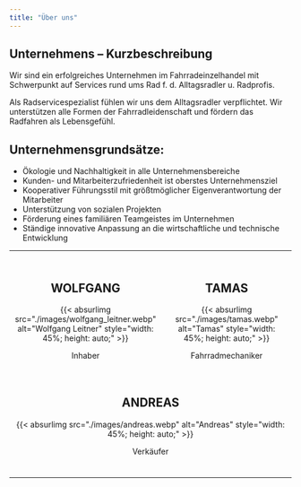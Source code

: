 ```yaml
---
title: "Über uns"
---
```


## Unternehmens – Kurzbeschreibung

Wir sind ein erfolgreiches Unternehmen im Fahrradeinzelhandel mit Schwerpunkt auf Services rund ums Rad f. d. Alltagsradler u. Radprofis.

Als Radservicespezialist fühlen wir uns dem Alltagsradler verpflichtet. Wir unterstützen alle Formen der Fahrradleidenschaft und fördern das Radfahren als Lebensgefühl.

## Unternehmensgrundsätze:
- Ökologie und Nachhaltigkeit in alle Unternehmensbereiche
- Kunden- und Mitarbeiterzufriedenheit ist oberstes Unternehmensziel
- Kooperativer Führungsstil mit größtmöglicher Eigenverantwortung der Mitarbeiter
- Unterstützung von sozialen Projekten
- Förderung eines familiären Teamgeistes im Unternehmen
- Ständige innovative Anpassung an die wirtschaftliche und technische Entwicklung

---

<div style="display: flex; justify-content: space-around; flex-wrap: wrap;">

<div style="flex: 1; text-align: center; margin: 10px;">
  <h2>WOLFGANG</h2>
  {{< absurlimg src="./images/wolfgang_leitner.webp" alt="Wolfgang Leitner" style="width: 45%; height: auto;" >}}
  <p>Inhaber</p>
</div>

<div style="flex: 1; text-align: center; margin: 10px;">
  <h2>TAMAS</h2>
  {{< absurlimg src="./images/tamas.webp" alt="Tamas" style="width: 45%; height: auto;" >}}
  <p>Fahrradmechaniker</p>
</div>

<div style="flex: 1; text-align: center; margin: 10px;">
  <h2>ANDREAS</h2>
  {{< absurlimg src="./images/andreas.webp" alt="Andreas" style="width: 45%; height: auto;" >}}
  <p>Verkäufer</p>
</div>

</div>

---
